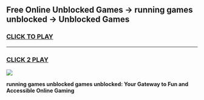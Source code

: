 
## Free Online Unblocked Games → running games unblocked → Unblocked Games
<h3>
<a href="https://premium.freeplayer.one?title=running_games_unblocked&ref=21F">CLICK TO PLAY</a></h3>
<hr>

<h3>
<a href="https://premium.freeplayer.one?title=running_games_unblocked&ref=21F">CLICK 2 PLAY</a>
  
</h3>

<a href="https://premium.freeplayer.one?title=running_games_unblocked&ref=21F/"><img src="https://clearcache.store/games.png"></a>


**running games unblocked games unblocked: Your Gateway to Fun and Accessible Online Gaming**
